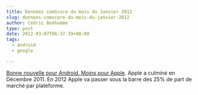 ```yaml
---
title: Données comScore du mois du Janvier 2012
slug: donnees-comscore-du-mois-du-janvier-2012
author: Cédric Bonhomme
type: post
date: 2012-03-07T06:37:39+00:00
tags:
  - android
  - google

---
```

[Bonne nouvelle pour Android. Moins pour Apple][1].
Apple a culminé en Décembre 2011.
En 2012 Apple va passer sous la barre des 25% de part de marché par plateforme.

 [1]: http://www.catb.org/esr/comscore/
